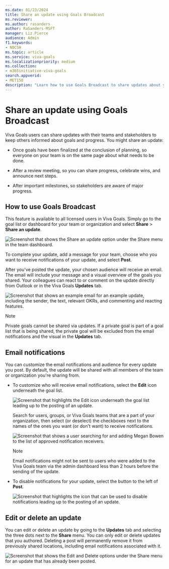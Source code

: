 ```yaml
---
ms.date: 01/23/2024
title: Share an update using Goals Broadcast
ms.reviewer: 
ms.author: rasanders
author: RaSanders-MSFT
manager: Liz.Pierce
audience: Admin
f1.keywords:
- NOCSH
ms.topic: article
ms.service: viva-goals
ms.localizationpriority: medium
ms.collection:  
- m365initiative-viva-goals
search.appverid:
- MET150
description: "Learn how to use Goals Broadcast to share updates about your goals and OKRs."
---
```


# Share an update using Goals Broadcast

Viva Goals users can share updates with their teams and stakeholders to keep others informed about goals and progress. You might share an update:

- Once goals have been finalized at the conclusion of planning, so everyone on your team is on the same page about what needs to be done.

- After a review meeting, so you can share progress, celebrate wins, and announce next steps.

- After important milestones, so stakeholders are aware of major progress.

## How to use Goals Broadcast

This feature is available to all licensed users in Viva Goals. Simply go to the goal list or dashboard for your team or organization and select **Share** > **Share an update**.

![Screenshot that shows the Share an update option under the Share menu in the team dashboard.](..\media\goals\goals-broadcast\share-an-update-entry-point.png)

To complete your update, add a message for your team, choose who you want to receive notifications of your update, and select **Post**.

After you've posted the update, your chosen audience will receive an email. The email will include your message and a visual overview of the goals you shared. Your colleagues can react to or comment on the update directly from Outlook or in the Viva Goals **Updates** tab.

![Screenshot that shows an example email for an example update, including the sender, the text, relevant OKRs, and commenting and reacting features.](..\media\goals\goals-broadcast\mail-image.png)

> [!NOTE]
> Private goals cannot be shared via updates. If a private goal is part of a goal list that is being shared, the private goal will be excluded from the email notifications and the visual in the **Updates** tab.

## Email notifications

You can customize the email notifications and audience for every update you post. By default, the update will be shared with all members of the team or organization you're sharing from.

- To customize who will receive email notifications, select the **Edit** icon underneath the goal list.

    ![Screenshot that highlights the Edit icon underneath the goal list leading up to the posting of an update.](..\media\goals\goals-broadcast\broadcast-edit-icon.png)

    Search for users, groups, or Viva Goals teams that are a part of your organization, then select (or deselect) the checkboxes next to the names of the ones you want (or don't want) to receive notifications. <!--Editor's Note: Not a fan of this. Want to make sure it lines up with the actual UI. Can I get a walkthrough?-->

    ![Screenshot that shows a user searching for and adding Megan Bowen to the list of approved notification receivers.](..\media\goals\goals-broadcast\search-for-users.png)

    > [!NOTE]
    > Email notifications might not be sent to users who were added to the Viva Goals team via the admin dashboard less than 2 hours before the sending of the update.

- To disable notifications for your update, select the button to the left of **Post**. <!--Editor's Note: Same here. This should be consistent with both UI and style guidelines; we generally don't like using words like "button" or defining things directionally independent of what they actually are.-->

    ![Screenshot that highlights the icon that can be used to disable notifications leading up to the posting of an update.](..\media\goals\goals-broadcast\disable-email-notifications.png)

## Edit or delete an update

You can edit or delete an update by going to the **Updates** tab and selecting the three dots next to the **Share** menu. You can only edit or delete updates that you authored. Deleting a post will permanently remove it from previously shared locations, including email notifications associated with it. <!--Editor's Note: The notifications and emails are not removed, but trying to access the post from those emails or notifications will go nowhere.-->

![Screenshot that shows the Edit and Delete options under the Share menu for an update that has already been posted.](..\media\goals\goals-broadcast\edit-delete.png)
